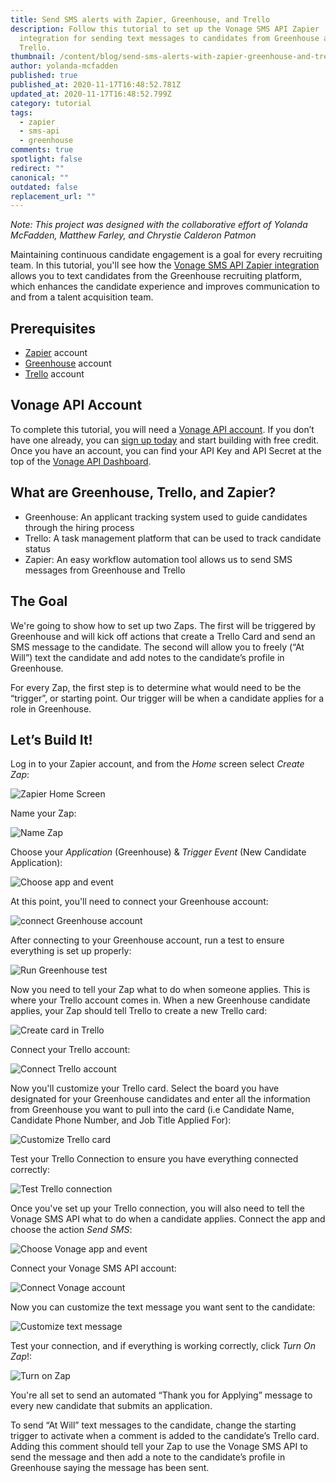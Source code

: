 ```yaml
---
title: Send SMS alerts with Zapier, Greenhouse, and Trello
description: Follow this tutorial to set up the Vonage SMS API Zapier
  integration for sending text messages to candidates from Greenhouse and
  Trello.
thumbnail: /content/blog/send-sms-alerts-with-zapier-greenhouse-and-trello/zapier_recruitment1200x600.png
author: yolanda-mcfadden
published: true
published_at: 2020-11-17T16:48:52.781Z
updated_at: 2020-11-17T16:48:52.799Z
category: tutorial
tags:
  - zapier
  - sms-api
  - greenhouse
comments: true
spotlight: false
redirect: ""
canonical: ""
outdated: false
replacement_url: ""
---
```

*Note: This project was designed with the collaborative effort of Yolanda McFadden, Matthew Farley, and Chrystie Calderon Patmon*

Maintaining continuous candidate engagement is a goal for every recruiting team. In this tutorial, you'll see how the [Vonage SMS API Zapier integration](https://zapier.com/apps/vonage-sms-api/integrations) allows you to text candidates from the Greenhouse recruiting platform, which enhances the candidate experience and improves communication to and from a talent acquisition team.

## Prerequisites

* [Zapier](https://zapier.com/) account
* [Greenhouse](https://www.greenhouse.io/) account
* [Trello](https://trello.com/) account

## Vonage API Account

To complete this tutorial, you will need a [Vonage API account](http://developer.nexmo.com/ed?c=blog_text&ct=2020-11-17-send-sms-alerts-with-zapier-greenhouse-and-trello-dr). If you don’t have one already, you can [sign up today](http://developer.nexmo.com/ed?c=blog_text&ct=2020-11-17-send-sms-alerts-with-zapier-greenhouse-and-trello-dr) and start building with free credit. Once you have an account, you can find your API Key and API Secret at the top of the [Vonage API Dashboard](http://developer.nexmo.com/ed?c=blog_text&ct=2020-11-17-send-sms-alerts-with-zapier-greenhouse-and-trello-dr).

## What are Greenhouse, Trello, and Zapier?

* Greenhouse: An applicant tracking system used to guide candidates through the hiring process
* Trello: A task management platform that can be used to track candidate status
* Zapier: An easy workflow automation tool allows us to send SMS messages from Greenhouse and Trello

## The Goal

We're going to show how to set up two Zaps. The first will be triggered by Greenhouse and will kick off actions that create a Trello Card and send an SMS message to the candidate. The second will allow you to freely (“At Will”) text the candidate and add notes to the candidate’s profile in Greenhouse.

For every Zap, the first step is to determine what would need to be the “trigger”, or starting point. Our trigger will be when a candidate applies for a role in Greenhouse.

## Let’s Build It!

Log in to your Zapier account, and from the *Home* screen select *Create Zap*:

![Zapier Home Screen](/content/blog/send-sms-alerts-with-zapier-greenhouse-and-trello/image15.png "Zapier Home Screen")

Name your Zap:



![Name Zap](/content/blog/send-sms-alerts-with-zapier-greenhouse-and-trello/image2.png "Name Zap")

Choose your *Application* (Greenhouse) & *Trigger Event* (New Candidate Application):



![Choose app and event](/content/blog/send-sms-alerts-with-zapier-greenhouse-and-trello/image4.png "Choose app and event")

At this point, you'll need to connect your Greenhouse account:



![connect Greenhouse account](/content/blog/send-sms-alerts-with-zapier-greenhouse-and-trello/image3.png "connect Greenhouse account")

After connecting to your Greenhouse account, run a test to ensure everything is set up properly:



![Run Greenhouse test](/content/blog/send-sms-alerts-with-zapier-greenhouse-and-trello/image7.png "Run Greenhouse test")

Now you need to tell your Zap what to do when someone applies. This is where your Trello account comes in. When a new Greenhouse candidate applies, your Zap should tell Trello to create a new Trello card:



![Create card in Trello](/content/blog/send-sms-alerts-with-zapier-greenhouse-and-trello/image6.png "Create card in Trello")

Connect your Trello account:



![Connect Trello account](/content/blog/send-sms-alerts-with-zapier-greenhouse-and-trello/image14.png "Connect Trello account")

Now you'll customize your Trello card. Select the board you have designated for your Greenhouse candidates and enter all the information from Greenhouse you want to pull into the card (i.e Candidate Name, Candidate Phone Number, and Job Title Applied For):



![Customize Trello card](/content/blog/send-sms-alerts-with-zapier-greenhouse-and-trello/image10.png "Customize Trello card")

Test your Trello Connection to ensure you have everything connected correctly:



![Test Trello connection](/content/blog/send-sms-alerts-with-zapier-greenhouse-and-trello/image1.png "Test Trello connection")

Once you've set up your Trello connection, you will also need to tell the Vonage SMS API what to do when a candidate applies. Connect the app and choose the action *Send SMS*:



![Choose Vonage app and event](/content/blog/send-sms-alerts-with-zapier-greenhouse-and-trello/image11.png "Choose Vonage app and event")

Connect your Vonage SMS API account:



![Connect Vonage account](/content/blog/send-sms-alerts-with-zapier-greenhouse-and-trello/image13.png "Connect Vonage account")

Now you can customize the text message you want sent to the candidate:



![Customize text message](/content/blog/send-sms-alerts-with-zapier-greenhouse-and-trello/image5.png "Customize text message")

Test your connection, and if everything is working correctly, click *Turn On Zap*!:



![Turn on Zap](/content/blog/send-sms-alerts-with-zapier-greenhouse-and-trello/image8.png "Turn on Zap")

You're all set to send an automated “Thank you for Applying” message to every new candidate that submits an application.

To send “At Will” text messages to the candidate, change the starting trigger to activate when a comment is added to the candidate’s Trello card. Adding this comment should tell your Zap to use the Vonage SMS API to send the message and then add a note to the candidate’s profile in Greenhouse saying the message has been sent.